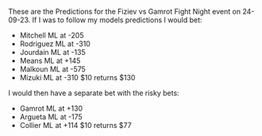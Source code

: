 These are the Predictions for the Fiziev vs Gamrot Fight Night event on 24-09-23.
If I was to follow my models predictions I would bet:
- Mitchell ML at -205
- Rodriguez ML at -310
- Jourdain ML at -135
- Means ML at +145
- Malkoun ML at -575
- Mizuki ML at -310
$10 returns $130

I would then have a separate bet with the risky bets:
- Gamrot ML at +130
- Argueta ML at -175
- Collier ML at +114
$10 returns $77
